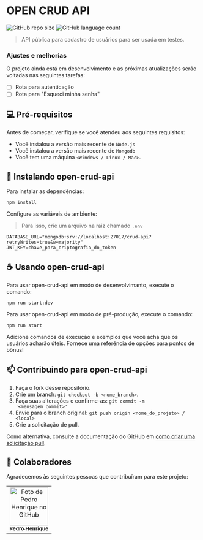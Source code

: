 # OPEN CRUD API

<!---Esses são exemplos. Veja https://shields.io para outras pessoas ou para personalizar este conjunto de escudos. Você pode querer incluir dependências, status do projeto e informações de licença aqui--->

![GitHub repo size](https://img.shields.io/github/repo-size/pedro3g/open-crud-api?style=for-the-badge)
![GitHub language count](https://img.shields.io/github/languages/count/pedro3g/open-crud-api?style=for-the-badge)


> API pública para cadastro de usuários para ser usada em testes.

### Ajustes e melhorias

O projeto ainda está em desenvolvimento e as próximas atualizações serão voltadas nas seguintes tarefas:

- [ ] Rota para autenticação
- [ ] Rota para "Esqueci minha senha"

## 💻 Pré-requisitos

Antes de começar, verifique se você atendeu aos seguintes requisitos:
* Você instalou a versão mais recente de `Node.js`
* Você instalou a versão mais recente de `Mongodb`
* Você tem uma máquina `<Windows / Linux / Mac>`.

## 🚀 Instalando open-crud-api

Para instalar as dependências:

```
npm install
```

Configure as variáveis de ambiente:
> Para isso, crie um arquivo na raiz chamado `.env`

```
DATABASE_URL="mongodb+srv://localhost:27017/crud-api?retryWrites=true&w=majority"
JWT_KEY=chave_para_criptografia_do_token
```

## ☕ Usando open-crud-api

Para usar open-crud-api em modo de desenvolvimanto, execute o comando:

```
npm run start:dev
```

Para usar open-crud-api em modo de pré-produção, execute o comando:

```
npm run start
```

Adicione comandos de execução e exemplos que você acha que os usuários acharão úteis. Fornece uma referência de opções para pontos de bônus!

## 📫 Contribuindo para open-crud-api

1. Faça o fork desse repositório.
2. Crie um branch: `git checkout -b <nome_branch>`.
3. Faça suas alterações e confirme-as: `git commit -m '<mensagem_commit>'`
4. Envie para o branch original: `git push origin <nome_do_projeto> / <local>`
5. Crie a solicitação de pull.

Como alternativa, consulte a documentação do GitHub em [como criar uma solicitação pull](https://help.github.com/en/github/collaborating-with-issues-and-pull-requests/creating-a-pull-request).

## 🤝 Colaboradores

Agradecemos às seguintes pessoas que contribuíram para este projeto:

<table>
  <tr>
    <td align="center">
      <a href="#">
        <img src="https://avatars.githubusercontent.com/u/30221184" width="100px;" alt="Foto de Pedro Henrique no GitHub"/><br>
        <sub>
          <b>Pedro Henrique</b>
        </sub>
      </a>
    </td>
</table>